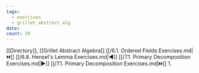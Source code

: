 ```yaml
---
tags:
  - exercises
  - grillet_abstract_alg
date:
count: 59
---
```

[[Directory]], [[Grillet Abstract Algebra]]
[[/6.1. Ordered Fields Exercises.md|🞀🞀]] [[/6.8. Hensel's Lemma Exercises.md|◀]] [[/7.1. Primary Decomposition Exercises.md|▶]] [[/7.1. Primary Decomposition Exercises.md|🞂🞂]]
1. 